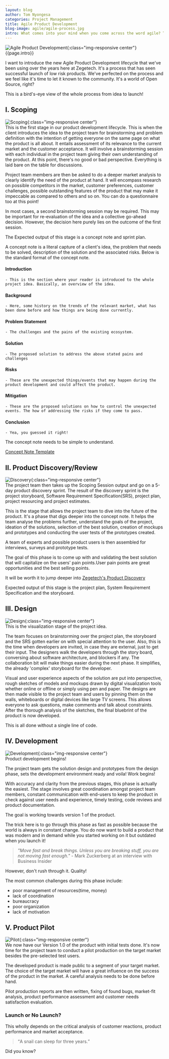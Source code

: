 ```yaml
---
layout: blog
author: Tom Nyongesa
categories: Project Management
title: Agile Product Development
blog-image: agile/agile-process.jpg
intro: What comes into your mind when you come across the word agile? This is a very common word. Perhaps you wouldn't even blink your eyes before shouting out the answer. Agile software development has been around for over a decade as of this post, has improved over the years, driving people away from the traditional software development process. But what would you say if I tell you that we've moulded this amazing process into a whole new hybrid product development style? Yes, we have. I suppose you love growth and would love learning a new results-proven interesting product development process.
---
```


![Agile Product Development](/assets/images/blog/{{page.blog-image}}){:class="img-responsive center"}
{{page.intro}}

I want to introduce the new Agile Product Development lifecycle that we've been using over the years here at Zegetech. It's a process that has seen successful launch of low risk products. We've perfected on the process and we feel like it's time to let it known to the community. It's a world of Open Source, right?

This is a bird's-eye view of the whole process from idea to launch!

## I. Scoping
![Scoping](/assets/images/blog/agile/scoping.jpg){:class="img-responsive center"}<br>
This is the first stage in our product development lifecycle. This is when the client introduces the idea to the project team for brainstorming and problem definition with the intention of getting everyone on the same page on what the product is all about. It entails assessment of its relevance to the current market and the customer acceptance. It will involve a brainstorming session with each individual in the project team giving their own understanding of the product. At this point, there's no good or bad perspective. Everything is laid bare on the table for discussions. 

Project team members are then be asked to do a deeper market analysis to clearly identify the need of the product at hand. It will encompass research on possible competitors in the market, customer preferences, customer challenges, possible outstanding features of the product that may make it impeccable as compared to others and so on. You can do a questionnaire too at this point!

In most cases, a second brainstorming session may be required. This may be important for re-evaluation of the idea and a collective go-ahead decision. However, the decision here purely lies on the outcome of the first session.

The Expected output of this stage is a concept note and sprint plan.

A concept note is a literal capture of a client's idea, the problem that needs to be solved, description of the solution and the associated risks. Below is the standard format of the concept note.

#### Introduction
 	- This is the section where your reader is introduced to the whole project idea. Basically, an overview of the idea. 
#### Background
 	- Here, some history on the trends of the relevant market, what has been done before and how things are being done currently.
#### Problem Statement
 	- The challenges and the pains of the existing ecosystem.
#### Solution
 	- The proposed solution to address the above stated pains and challenges
#### Risks
 	- These are the unexpected things/events that may happen during the product development and could affect the product.
#### Mitigation
 	- These are the proposed solutions on how to control the unexpected events. The how of addressing the risks if they come to pass.
#### Conclusion
 	- Yea, you guessed it right!

The concept note needs to be simple to understand.

[Concept Note Template](https://docs.google.com/document/d/1AWK6Elae5YoowftnZFJWjps9hKgULlI75UNuJQdVjkM/edit?usp=sharing)

## II. Product Discovery/Review
![Discovery](/assets/images/blog/agile/discovery.jpeg){:class="img-responsive center"}<br>
The project team then takes up the Scoping Session output and go on a 5-day product discovery sprint. The result of the discovery sprint is the project storyboard, Software Requirement Specification(SRS), project plan, project resourcing and project estimates.

This is the stage that allows the project team to dive into the future of the product. It's a phase that digs deeper into the concept note. It helps the team analyse the problems further, understand the goals of the project, ideation of the solutions, selection of the best solution, creation of mockups and prototypes and conducting the user tests of the prototypes created. 

A team of experts and possible product users is then assembled for interviews, surveys and prototype tests. 

The goal of this phase is to come up with and validating the best solution that will capitalize on the users' pain points.User pain points are great opportunities and the best selling points.

It will be worth it to jump deeper into [Zegetech's Product Discovery](2019-01-15-product-discovery.md)

Expected output of this stage is the project plan, System Requirement Specification and the storyboard.

## III. Design
![Design](/assets/images/blog/agile/design.jpg){:class="img-responsive center"}<br>
This is the visualization stage of the project idea.

The team focuses on brainstorming over the project plan, the storyboard and the SRS gotten earlier on with special attention to the user. Also, this is the time when developers are invited, in case they are external, just to get their input. The designers walk the developers through the story board, conversing about software architecture, and blockers if any. The collaboration bit will make things easier during the next phase. It simplifies, the already 'complex' storyboard for the developer.

Visual and user experience aspects of the solution are put into perspective, rough sketches of models and mockups drawn by digital visualization tools whether online or offline or simply using pen and paper. The designs are then made visible to the project team and users by pinning them on the walls, whiteboards or digital devices like large TV screens. This allows everyone to ask questions, make comments and talk about constraints. After the thorough analysis of the sketches, the final bluebrint of the product is now developed.

This is all done without a single line of code. 

## IV. Development
![Development](/assets/images/blog/agile/development.png){:class="img-responsive center"}
<br>
Product development begins! 

The project team gets the solution design and prototypes from the design phase, sets the development environment ready and voila! Work begins!

With accuracy and clarity from the previous stages, this phase is actually the easiest. The stage involves great coordination amongst project team members, constant communication with end-users to keep the product in check against user needs and experience, timely testing, code reviews and product documentation. 

The goal is working towards version 1 of the product.

The trick here is to go through this phase as fast as possible because the world is always in constant change. You do now want to build a product that was modern  and in demand while you started working on it but outdated when you launch it! 

> *"Move fast and break things. Unless you are breaking stuff, you are not moving fast enough."* - Mark Zuckerberg at an interview with Business Insider

However, don't rush through it. Quality!

The most common challenges during this phase include:

 - poor management of resources(time, money)
 - lack of coordination
 - bureaucracy
 - poor organization
 - lack of motivation


## V. Product Pilot
![Pilot](/assets/images/blog/agile/pilot.png){:class="img-responsive center"}<br>
We now have our Version 1.0 of the product with initial tests done. It's now time for the project team to conduct a pilot production on the target market besides the pre-selected test users.

The developed product is made public to a segment of your target market. The choice of the target market will have a great influence on the success of the product in the market. A careful analysis needs to be done before hand. 

Pilot production reports are then written, fixing of found bugs, market-fit analysis, product performance assessment and customer needs satisfaction evaluation.


### Launch or No Launch?

This wholly depends on the critical analysis of customer reactions, product performance and market acceptance. 

> <q>A snail can sleep for three years.</q>

Did you know?